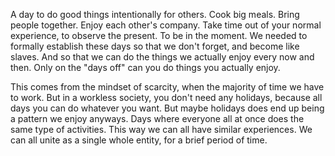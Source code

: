 
A day to do good things intentionally for others. Cook big meals. Bring people together. Enjoy each other's company. Take time out of your normal experience, to observe the present. To be in the moment. We needed to formally establish these days so that we don't forget, and become like slaves. And so that we can do the things we actually enjoy every now and then. Only on the "days off" can you do things you actually enjoy.

This comes from the mindset of scarcity, when the majority of time we have to work. But in a workless society, you don't need any holidays, because all days you can do whatever you want. But maybe holidays does end up being a pattern we enjoy anyways. Days where everyone all at once does the same type of activities. This way we can all have similar experiences. We can all unite as a single whole entity, for a brief period of time.
